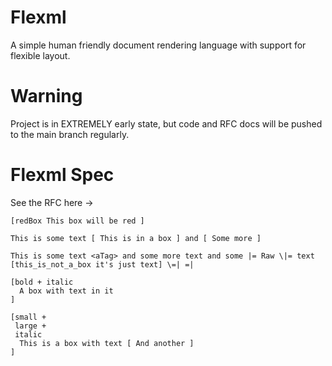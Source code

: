 # Flexml

A simple human friendly document rendering language with support for flexible layout.

# Warning

Project is in EXTREMELY early state, but code and RFC docs will be pushed to the main branch regularly.

# Flexml Spec

See the RFC here -> 

```
[redBox This box will be red ]

This is some text [ This is in a box ] and [ Some more ]

This is some text <aTag> and some more text and some |= Raw \|= text [this_is_not_a_box it's just text] \=| =|

[bold + italic
  A box with text in it
]

[small + 
 large +
 italic
  This is a box with text [ And another ] 
]
```